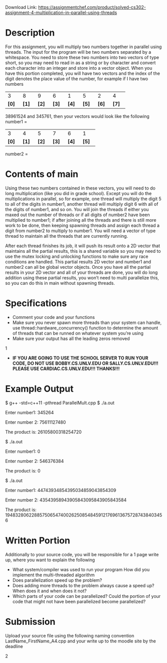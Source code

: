 Download Link: https://assignmentchef.com/product/solved-cs302-assignment-4-multiplication-in-parallel-using-threads
<br>
<h1>Description</h1>

For this assignment, you will multiply two numbers together in parallel using threads. The input for the program will be two numbers separated by a whitespace. You need to store these two numbers into two vectors of type short, so you may need to read in as a string or by character and convert each character into an integer and store into a vector object. When you have this portion completed, you will have two vectors and the index of the digit denotes the place value of the number, for example if I have two numbers

<table width="257">

 <tbody>

  <tr>

   <td width="32">3</td>

   <td width="32">8</td>

   <td width="32">9</td>

   <td width="32">6</td>

   <td width="32">1</td>

   <td width="32">5</td>

   <td width="32">2</td>

   <td width="32">4</td>

  </tr>

  <tr>

   <td width="32"><strong>[0]</strong></td>

   <td width="32"><strong>[1]</strong></td>

   <td width="32"><strong>[2]</strong></td>

   <td width="32"><strong>[3]</strong></td>

   <td width="32"><strong>[4]</strong></td>

   <td width="32"><strong>[5]</strong></td>

   <td width="32"><strong>[6]</strong></td>

   <td width="32"><strong>[7]</strong></td>

  </tr>

 </tbody>

</table>

38961524 and 345761, then your vectors would look like the following number1 =

<table width="192">

 <tbody>

  <tr>

   <td width="32">3</td>

   <td width="32">4</td>

   <td width="32">5</td>

   <td width="32">7</td>

   <td width="32">6</td>

   <td width="32">1</td>

  </tr>

  <tr>

   <td width="32"><strong>[0]</strong></td>

   <td width="32"><strong>[1]</strong></td>

   <td width="32"><strong>[2]</strong></td>

   <td width="32"><strong>[3]</strong></td>

   <td width="32"><strong>[4]</strong></td>

   <td width="32"><strong>[5]</strong></td>

  </tr>

 </tbody>

</table>

number2 =

<h1>Contents of main</h1>

Using these two numbers contained in these vectors, you will need to do long multiplication (like you did in grade school). Except you will do the multiplications in parallel, so for example, one thread will multiply the digit 5 to all of the digits in number1, another thread will multiply digit 6 with all of the digits of number1, and so on. You will join the threads if either you maxed out the number of threads or if all digits of number2 have been multiplied to number1; if after joining all the threads and there is still more work to be done, then keeping spawning threads and assign each thread a digit from number2 to multiply to number1. You will need a vector of type thread to maintain all the threads that are currently running.

After each thread finishes its job, it will push its result onto a 2D vector that maintains all the partial results, this is a shared variable so you may need to use the mutex locking and unlocking functions to make sure any race conditions are handled. This partial results 2D vector and number1 and number2 can all be global vector objects. Once you have all the partial results in your 2D vector and all of your threads are done, you will do long addition using these partial results, you won’t need to multi parallelize this, so you can do this in main without spawning threads.

<h1>Specifications</h1>

<ul>

 <li>Comment your code and your functions</li>

 <li>Make sure you never spawn more threads than your system can handle, use thread::hardware_concurrency() function to determine the amount of threads that can be runned on whatever system you’re using</li>

 <li>Make sure your output has all the leading zeros removed</li>

</ul>

1

<ul>

 <li><strong>IF YOU ARE GOING TO USE THE SCHOOL SERVER TO RUN YOUR CODE, DO NOT USE BOBBY.CS.UNLV.EDU OR SALLY.CS.UNLV.EDU!!! PLEASE USE CARDIAC.CS.UNLV.EDU!!! THANKS!!!</strong></li>

</ul>

<h1>Example Output</h1>

$ g++ -std=c++11 -pthread ParallelMult.cpp $ ./a.out

Enter number1: 345264

Enter number 2: 75611127480

The product is: 26105800318254720

$ ./a.out

Enter number1: 0

Enter number 2: 546376384

The product is: 0

$ ./a.out

Enter number1: 44743934854395034859043854309

Enter number 2: 43543958943905843095843905843584

The product is: 1948328062288575065474002625085484591217696136757287438403456

<h1>Written Portion</h1>

Additionally to your source code, you will be responsible for a 1 page write up, where you want to explain the following

<ul>

 <li>What system/compiler was used to run your program How did you implement the multi-threaded algorithm</li>

 <li>Does parallelization speed up the problem?</li>

 <li>Does adding more threads to the problem always cause a speed up? When does it and when does it not?</li>

 <li>Which parts of your code can be parallelized? Could the portion of your code that might not have been parallelized become parallelized?</li>

</ul>

<h1>Submission</h1>

Upload your source file using the following naming convention LastName_FirstName_A4.cpp and your write up to the moodle site by the deadline

2